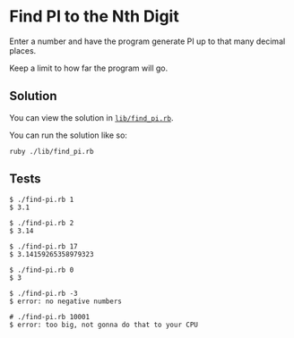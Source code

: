 # Find PI to the Nth Digit

Enter a number and have the program generate PI up to that many decimal places.

Keep a limit to how far the program will go.

## Solution

You can view the solution in
[`lib/find_pi.rb`](https://github.com/jbranchaud/ruby-projects/blob/master/Numbers/find_pi/lib/find_pi.rb).

You can run the solution like so:

    ruby ./lib/find_pi.rb

## Tests

    $ ./find-pi.rb 1
    $ 3.1

    $ ./find-pi.rb 2
    $ 3.14

    $ ./find-pi.rb 17
    $ 3.14159265358979323

    $ ./find-pi.rb 0
    $ 3

    $ ./find-pi.rb -3
    $ error: no negative numbers

    # ./find-pi.rb 10001
    $ error: too big, not gonna do that to your CPU
